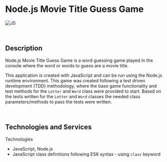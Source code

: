 # **Node.js Movie Title Guess Game**
![JS](https://img.shields.io/badge/Code-JavaScript-informational?logo=javascript&logoColor=white&color=yellow)


&nbsp;
## **Description**
Node.js Movie Title Guess Game is a word guessing game played in the console where the word or words to guess are a movie title. 

This application is created with JavaScript and can be run using the Node.js runtime environment. This game was created following a test driven development (TDD) methodology, where the base game functionality and test methods for the `Letter` and `Word` class were provided to start. Based on the tests written for the `Letter` and `Word` classes the needed class parameters/methods to pass the tests were written. 


&nbsp;
## **Technologies and Services**
Technologies
- JavaScript, Node.js
- JavaScript class definitions following ES6 syntax - using `class` keyword
